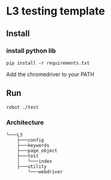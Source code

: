 # L3 testing template

## Install 
### install python lib
```
pip install -r requirements.txt
```

Add the chromedriver to your PATH

## Run
```
robot ./test
```

### Architecture
```
└───L3
    ├───config
    ├───keywords
    ├───page_object
    ├───test
    │   └───index
    ├───utility
        └───webdriver
```